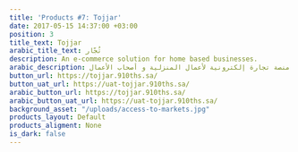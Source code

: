 ```yaml
---
title: 'Products #7: Tojjar'
date: 2017-05-15 14:37:00 +03:00
position: 3
title_text: Tojjar
arabic_title_text: تُجّار
description: An e-commerce solution for home based businesses.
arabic_description: منصة تجارة إلكترونية لأعمال المنزلية و أصحاب الأعمال.
button_url: https://tojjar.910ths.sa/
button_uat_url: https://uat-tojjar.910ths.sa/
arabic_button_url: https://tojjar.910ths.sa/
arabic_button_uat_url: https://uat-tojjar.910ths.sa/
background_asset: "/uploads/access-to-markets.jpg"
products_layout: Default
products_aligment: None
is_dark: false
---
```


